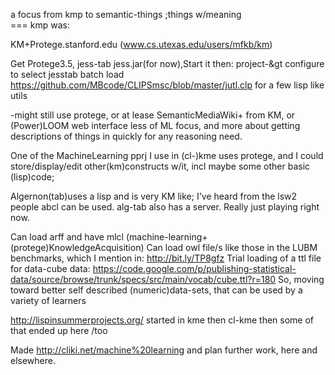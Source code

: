 a focus from kmp to semantic-things ;things w/meaning  
=== kmp was:

KM+Protege.stanford.edu  (www.cs.utexas.edu/users/mfkb/km)

Get Protege3.5, jess-tab jess.jar(for now),Start it then: project-&gt configure to select jesstab
batch load https://github.com/MBcode/CLIPSmsc/blob/master/jutl.clp for a few lisp like utils

-might still use protege, or at lease SemanticMediaWiki+ from KM, or (Power)LOOM web interface
  less of ML focus, and more about getting descriptions of things in quickly for any reasoning need.

One of the MachineLearning pprj I use in (cl-)kme uses protege, and I could store/display/edit
 other(km)constructs w/it, incl maybe some other basic (lisp)code;  

Algernon(tab)uses a lisp and is very KM like; I've heard from the lsw2 people abcl can be used.
alg-tab also has a server.  Really just playing right now.

Can load arff and have mlcl (machine-learning+(protege)KnowledgeAcquisition)
Can load owl file/s like those in the LUBM benchmarks, which I mention in: http://bit.ly/TP8gfz
Trial loading of a ttl file for data-cube data:
https://code.google.com/p/publishing-statistical-data/source/browse/trunk/specs/src/main/vocab/cube.ttl?r=180
So, moving toward better self described (numeric)data-sets, that can be used by a variety of learners

http://lispinsummerprojects.org/ started in kme then cl-kme then some of that ended up here /too

Made http://cliki.net/machine%20learning and plan further work, here and elsewhere.
